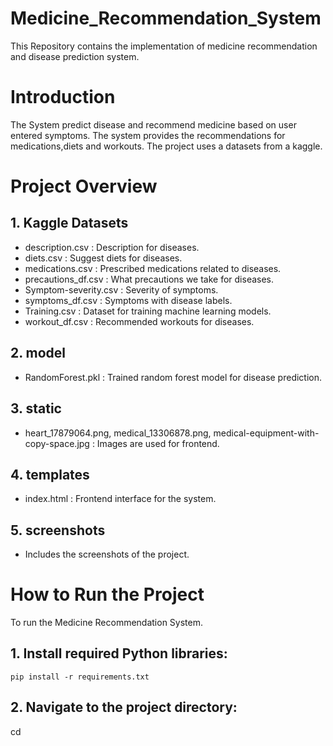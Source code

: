 # Medicine_Recommendation_System
This Repository contains the implementation of medicine recommendation and disease prediction system.
# Introduction
The System predict disease and recommend medicine based on user entered symptoms. The system provides the recommendations for medications,diets and workouts. The project uses a datasets from a kaggle.
# Project Overview
## 1. Kaggle Datasets
- description.csv : Description for diseases.
- diets.csv : Suggest diets for diseases.
- medications.csv : Prescribed medications related to diseases.
- precautions_df.csv : What precautions we take for diseases.
- Symptom-severity.csv : Severity of symptoms.
- symptoms_df.csv : Symptoms with disease labels.
- Training.csv : Dataset for training machine learning models.
- workout_df.csv : Recommended workouts for diseases.

## 2. model
- RandomForest.pkl : Trained random forest model for disease prediction.

## 3. static
- heart_17879064.png, medical_13306878.png, medical-equipment-with-copy-space.jpg : Images are used for frontend.

## 4. templates
- index.html : Frontend interface for the system.

## 5. screenshots
- Includes the screenshots of the project.

# How to Run the Project
To run the Medicine Recommendation System.
## 1. Install required Python libraries:
`pip install -r requirements.txt`

## 2. Navigate to the project directory:
cd 
